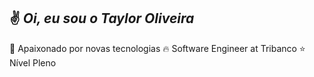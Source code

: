 
## ✌️ *Oi, eu sou o Taylor Oliveira*

💚 Apaixonado por novas tecnologias 🔥 Software Engineer at Tribanco ⭐ Nível Pleno
